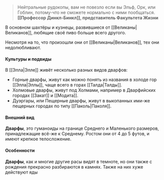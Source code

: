 >Нейтральные рудокопы, вам не повезло если вы Эльф, Орк, или Гоблин, потому-что не сможете нормально с ними пообщаться.<br>
>**[[Профессор Динкл-Бинкл]], представитель Факультета Жизни**


В основном шахтёры и кузнецы, развившиеся от [[Великаны|Великанов]], любящие своё пиво больше всего другого.

Несмотря на то, что произошли они от [[Великаны|Великанов]], тех они недолюбливают.

#### Культуры и подвиды
В [[Элла|Элле]] живёт несколько разных видов дварфов:

- Горные дварфы, живут как можно понять из названия в холоде гор [[Элла|Эллы]], чаще всего в горах [[Талда|Талды]].
- Холмовые дварфы, живут под Холмами, например в Дварфийских городах [[Закат]] и [[Модита]].
- Дуэргары, или Пещерные дварфы, живут в выкопанных ими-же пещерных городах по типу [[Паколь|Паколя]].

#### Внешний вид
**Дварфы**, это гуманоиды на границе Среднего и Маленького размеров, принадлежащие всё-же к Среднему. Ростом они от 4 до 5 футов, и имеют крепкое телосложение.

#### Особенности
**Дварфы**, как и многие другие расы видят в темноте, но они также с рождения прекрасно разбираются в камнях. Также на них хуже действуют яды